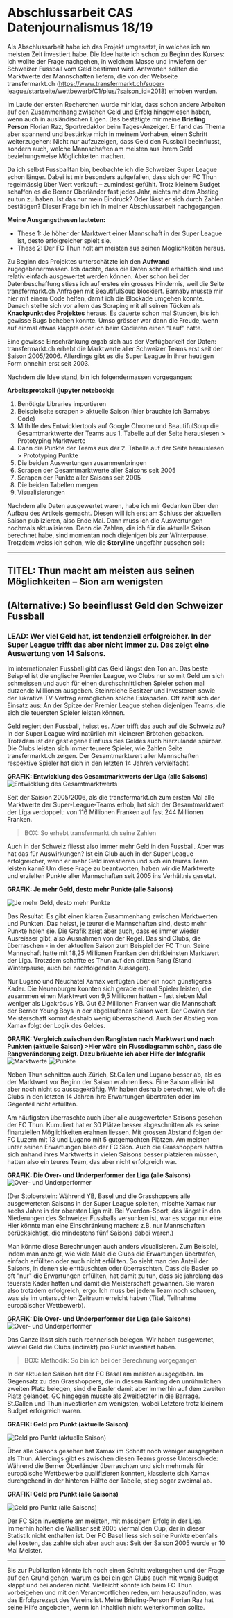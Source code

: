 # Abschlussarbeit CAS Datenjournalismus 18/19

Als Abschlussarbeit habe ich das Projekt umgesetzt, in welches ich am meisten Zeit investiert habe. Die Idee hatte ich schon zu Beginn des Kurses: Ich wollte der Frage nachgehen, in welchem Masse und inwiefern der Schweizer Fussball vom Geld bestimmt wird. Antworten sollten die Marktwerte der Mannschaften liefern, die von der Webseite transfermarkt.ch (https://www.transfermarkt.ch/super-league/startseite/wettbewerb/C1/plus/?saison_id=2018) erhoben werden.

Im Laufe der ersten Recherchen wurde mir klar, dass schon andere Arbeiten auf den Zusammenhang zwischen Geld und Erfolg hingewiesen haben, wenn auch in ausländischen Ligen. Das bestätigte mir meine **Briefing Person** Florian Raz, Sportredaktor beim Tages-Anzeiger. Er fand das Thema aber spannend und bestärkte mich in meinem Vorhaben, einen Schritt weiterzugehen: Nicht nur aufzuzeigen, dass Geld den Fussball beeinflusst, sondern auch, welche Mannschaften am meisten aus ihrem Geld beziehungsweise Möglichkeiten machen.

Da ich selbst Fussballfan bin, beobachte ich die Schweizer Super League schon länger. Dabei ist mir besonders aufgefallen, dass sich der FC Thun regelmässig über Wert verkauft – zumindest gefühlt. Trotz kleinem Budget schaffen es die Berner Oberländer fast jedes Jahr, nichts mit dem Abstieg zu tun zu haben. Ist das nur mein Eindruck? Oder lässt er sich durch Zahlen bestätigen? Dieser Frage bin ich in meiner Abschlussarbeit nachgegangen.

**Meine Ausgangsthesen lauteten:**
- These 1: Je höher der Marktwert einer Mannschaft in der Super League ist, desto erfolgreicher spielt sie.
- These 2: Der FC Thun holt am meisten aus seinen Möglichkeiten heraus.

Zu Beginn des Projektes unterschätzte ich den **Aufwand** zugegebenermassen. Ich dachte, dass die Daten schnell erhältlich sind und relativ einfach ausgewertet werden können. Aber schon bei der Datenbeschaffung stiess ich auf erstes ein grosses Hindernis, weil die Seite transfermarkt.ch Anfragen mit BeautifulSoup blockiert. Barnaby musste mir hier mit einem Code helfen, damit ich die Blockade umgehen konnte. Danach stellte sich vor allem das Scraping mit all seinen Tücken als **Knackpunkt des Projektes** heraus. Es dauerte schon mal Stunden, bis ich gewisse Bugs beheben konnte. Umso grösser war dann die Freude, wenn auf einmal etwas klappte oder ich beim Codieren einen “Lauf” hatte. 

Eine gewisse Einschränkung ergab sich aus der Verfügbarkeit der Daten: transfermarkt.ch erhebt die Marktwerte aller Schweizer Teams erst seit der Saison 2005/2006. Allerdings gibt es die Super League in ihrer heutigen Form ohnehin erst seit 2003.

Nachdem die Idee stand, bin ich folgendermassen vorgegangen:

**Arbeitsprotokoll (jupyter notebook):**
1. Benötigte Libraries importieren
2. Beispielseite scrapen > aktuelle Saison (hier brauchte ich Barnabys Code)
3. Mithilfe des Entwicklertools auf Google Chrome und BeautifulSoup die Gesamtmarktwerte der Teams aus 1. Tabelle auf der Seite herauslesen > Prototyping Marktwerte
4. Dann die Punkte der Teams aus der 2. Tabelle auf der Seite herauslesen > Prototyping Punkte
5. Die beiden Auswertungen zusammenbringen
6. Scrapen der Gesamtmarktwerte aller Saisons seit 2005
7. Scrapen der Punkte aller Saisons seit 2005
8. Die beiden Tabellen mergen
9. Visualisierungen

Nachdem alle Daten ausgewertet waren, habe ich mir Gedanken über den Aufbau des Artikels gemacht. Diesen will ich erst am Schluss der aktuellen Saison publizieren, also Ende Mai. Dann muss ich die Auswertungen nochmals aktualisieren. Denn die Zahlen, die ich für die aktuelle Saison berechnet habe, sind momentan noch diejenigen bis zur Winterpause. Trotzdem weiss ich schon, wie die **Storyline** ungefähr aussehen soll:

---------------------------------

## TITEL: Thun macht am meisten aus seinen Möglichkeiten – Sion am wenigsten
## (Alternative:) So beeinflusst Geld den Schweizer Fussball

### LEAD: Wer viel Geld hat, ist tendenziell erfolgreicher. In der Super League trifft das aber nicht immer zu. Das zeigt eine Auswertung von 14 Saisons.

Im internationalen Fussball gibt das Geld längst den Ton an. Das beste Beispiel ist die englische Premier League, wo Clubs nur so mit Geld um sich schmeissen und auch für einen durchschnittlichen Spieler schon mal dutzende Millionen ausgeben. Steinreiche Besitzer und Investoren sowie der lukrative TV-Vertrag ermöglichen solche Eskapaden. Oft zahlt sich der Einsatz aus: An der Spitze der Premier League stehen diejenigen Teams, die sich die teuersten Spieler leisten können.

Geld regiert den Fussball, heisst es. Aber trifft das auch auf die Schweiz zu? In der Super League wird natürlich mit kleineren Brötchen gebacken. Trotzdem ist der gestiegene Einfluss des Geldes auch hierzulande spürbar. Die Clubs leisten sich immer teurere Spieler, wie Zahlen Seite transfermarkt.ch zeigen. Der Gesamtmarktwert aller Mannschaften respektive Spieler hat sich in den letzten 14 Jahren vervielfacht.

**GRAFIK: Entwicklung des Gesamtmarktwerts der Liga (alle Saisons)**
![Entwicklung des Gesamtmarktwerts](https://github.com/yannickw3/Abschlussarbeit/blob/master/graphics/gesamtmarktwert.png "Entwicklung des Gesamtmarktwerts")

Seit der Saision 2005/2006, als die transfermarkt.ch zum ersten Mal alle Marktwerte der Super-League-Teams erhob, hat sich der Gesamtmarktwert der Liga verdoppelt: von 116 Millionen Franken auf fast 244 Millionen Franken. 

> BOX: So erhebt transfermarkt.ch seine Zahlen

Auch in der Schweiz fliesst also immer mehr Geld in den Fussball. Aber was hat das für Auswirkungen? Ist ein Club auch in der Super League erfolgreicher, wenn er mehr Geld investieren und sich ein teures Team leisten kann? Um diese Frage zu beantworten, haben wir die Marktwerte und erzielten Punkte aller Mannschaften seit 2005 ins Verhältnis gesetzt.

**GRAFIK: Je mehr Geld, desto mehr Punkte (alle Saisons)**

![Je mehr Geld, desto mehr Punkte](https://github.com/yannickw3/Abschlussarbeit/blob/master/graphics/regression_alle%20saisons.png "Je mehr Geld, desto mehr Punkte")

Das Resultat: Es gibt einen klaren Zusammenhang zwischen Marktwerten und Punkten. Das heisst, je teurer die Mannschaften sind, desto mehr Punkte holen sie. Die Grafik zeigt aber auch, dass es immer wieder Ausreisser gibt, also Ausnahmen von der Regel. Das sind Clubs, die überraschen - in der aktuellen Saison zum Beispiel der FC Thun. Seine Mannschaft hatte mit 18,25 Millionen Franken den drittkleinsten Marktwert der Liga. Trotzdem schaffte es Thun auf den dritten Rang (Stand Winterpause, auch bei nachfolgenden Aussagen).

Nur Lugano und Neuchatel Xamax verfügten über ein noch günstigeres Kader. Die Neuenburger konnten sich gerade einmal Spieler leisten, die zusammen einen Marktwert von 9,5 Millionen hatten - fast sieben Mal weniger als Ligakrösus YB. Gut 62 Millionen Franken war die Mannschaft der Berner Young Boys in der abgelaufenen Saison wert. Der Gewinn der Meisterschaft kommt deshalb wenig überraschend. Auch der Abstieg von Xamax folgt der Logik des Geldes.

**GRAFIK: Vergleich zwischen den Ranglisten nach Marktwert und nach Punkten (aktuelle Saison) >Hier wäre ein Flussdiagramm schön, dass die Rangveränderung zeigt. Dazu bräuchte ich aber Hilfe der Infografik**
![Marktwerte](https://github.com/yannickw3/Abschlussarbeit/blob/master/graphics/marktwerte.png "Marktwerte")
![Punkte](https://github.com/yannickw3/Abschlussarbeit/blob/master/graphics/punkte.png "Punkte")

Neben Thun schnitten auch Zürich, St.Gallen und Lugano besser ab, als es der Marktwert vor Beginn der Saison erahnen liess. Eine Saison allein ist aber noch nicht so aussagekräftig. Wir haben deshalb berechnet, wie oft die Clubs in den letzten 14 Jahren ihre Erwartungen übertrafen oder im Gegenteil nicht erfüllten.

Am häufigsten überraschte auch über alle ausgewerteten Saisons gesehen der FC Thun. Kumuliert hat er 30 Plätze besser abgeschnitten als es seine finanziellen Möglichkeiten erahnen liessen. Mit grossen Abstand folgen der FC Luzern mit 13 und Lugano mit 5 gutgemachten Plätzen. Am meisten unter seinen Erwartungen blieb der FC Sion. Auch die Grasshoppers hätten sich anhand ihres Marktwerts in vielen Saisons besser platzieren müssen, hatten also ein teures Team, das aber nicht erfolgreich war.

**GRAFIK: Die Over- und Underperformer der Liga (alle Saisons)**
![Over- und Underperformer](https://github.com/yannickw3/Abschlussarbeit/blob/master/graphics/over_underperformer.png "Over- und Underperformer")

(Der Stolperstein: Während YB, Basel und die Grasshoppers alle ausgewerteten Saisons in der Super League spielten, mischte Xamax nur sechs Jahre in der obersten Liga mit. Bei Yverdon-Sport, das längst in den Niederungen des Schweizer Fussballs versunken ist, war es sogar nur eine. Hier könnte man eine Einschränkung machen: z.B. nur Mannschaften berücksichtigt, die mindestens fünf Saisons dabei waren.)

Man könnte diese Berechnungen auch anders visualisieren. Zum Beispiel, indem man anzeigt, wie viele Male die Clubs die Erwartungen übertrafen, einfach erfüllten oder auch nicht erfüllten. So sieht man den Anteil der Saisons, in denen sie enttäuschten oder überraschten. Dass die Basler so oft "nur" die Erwartungen erfüllten, hat damit zu tun, dass sie jahrelang das teuerste Kader hatten und damit die Meisterschaft gewannen. Sie waren also trotzdem erfolgreich, ergo: Ich muss bei jedem Team noch schauen, was sie im untersuchten Zeitraum erreicht haben (Titel, Teilnahme europäischer Wettbewerb).

**GRAFIK: Die Over- und Underperformer der Liga (alle Saisons)**
![Over- und Underperformer](https://github.com/yannickw3/Abschlussarbeit/blob/master/graphics/over_underperformer2.png "Over- und Underperformer")

Das Ganze lässt sich auch rechnerisch belegen. Wir haben ausgewertet, wieviel Geld die Clubs (indirekt) pro Punkt investiert haben. 

> BOX: Methodik: So bin ich bei der Berechnung vorgegangen

In der aktuellen Saison hat der FC Basel am meisten ausgegeben. Im Gegensatz zu den Grasshoppers, die in diesem Ranking den unrühmlichen zweiten Platz belegen, sind die Basler damit aber immerhin auf dem zweiten Platz gelandet. GC hingegen musste als Zweitletzter in die Barrage. St.Gallen und Thun investierten am wenigsten, wobei Letztere trotz kleinem Budget erfolgreich waren.

**GRAFIK: Geld pro Punkt (aktuelle Saison)**

![Geld pro Punkt (aktuelle Saison)](https://github.com/yannickw3/Abschlussarbeit/blob/master/graphics/geld_saison1819.png "Geld pro Punkt (aktuelle Saison)")

Über alle Saisons gesehen hat Xamax im Schnitt noch weniger ausgegeben als Thun. Allerdings gibt es zwischen diesen Teams grosse Unterschiede: Während die Berner Oberländer überraschten und sich mehrmals für europäische Wettbewerbe qualifizieren konnten, klassierte sich Xamax durchgehend in der hinteren Hälfte der Tabelle, stieg sogar zweimal ab. 

**GRAFIK: Geld pro Punkt (alle Saisons)**

![Geld pro Punkt (alle Saisons)](https://github.com/yannickw3/Abschlussarbeit/blob/master/graphics/geld_alle_saisons.png "Geld pro Punkt (alle Saisons)")

Der FC Sion investierte am meisten, mit mässigem Erfolg in der Liga. Immerhin holten die Walliser seit 2005 viermal den Cup, der in dieser Statistik nicht enthalten ist. Der FC Basel liess sich seine Punkte ebenfalls viel kosten, das zahlte sich aber auch aus: Seit der Saison 2005 wurde er 10 Mal Meister.

---------------------------------

Bis zur Publikation könnte ich noch einen Schritt weitergehen und der Frage auf den Grund gehen, warum es bei einigen Clubs auch mit wenig Budget klappt und bei anderen nicht. Vielleicht könnte ich beim FC Thun vorbeigehen und mit den Verantwortlichen reden, um herauszufinden, was das Erfolgsrezept des Vereins ist. Meine Briefing-Person Florian Raz hat seine Hilfe angeboten, wenn ich inhaltlich nicht weiterkommen sollte.

